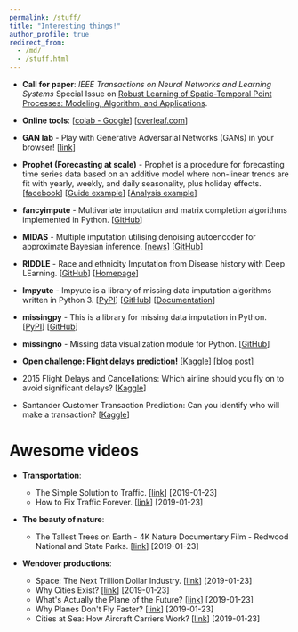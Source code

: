 ```yaml
---
permalink: /stuff/
title: "Interesting things!"
author_profile: true
redirect_from:
  - /md/
  - /stuff.html
---
```


- **Call for paper**: *IEEE Transactions on Neural Networks and Learning Systems* Special Issue on [Robust Learning of Spatio-Temporal Point Processes: Modeling, Algorithm, and Applications](https://cis.ieee.org/images/files/Documents/call-for-papers/tnnls/TNNLS_SI_RLSTPP_CFP.pdf).

- **Online tools**: [[colab - Google](https://colab.research.google.com/)] [[overleaf.com](https://www.overleaf.com)]

- **GAN lab** - Play with Generative Adversarial Networks (GANs) in your browser! [[link](https://poloclub.github.io/ganlab/)]

- **Prophet (Forecasting at scale)** - Prophet is a procedure for forecasting time series data based on an additive model where non-linear trends are fit with yearly, weekly, and daily seasonality, plus holiday effects. [[facebook](https://facebook.github.io/prophet/)] [[Guide example](https://www.digitalocean.com/community/tutorials/a-guide-to-time-series-forecasting-with-prophet-in-python-3)] [[Analysis example](https://www.kaggle.com/elenapetrova/time-series-analysis-and-forecasts-with-prophet)]

- **fancyimpute** - Multivariate imputation and matrix completion algorithms implemented in Python. [[GitHub](https://github.com/iskandr/fancyimpute)]

- **MIDAS** - Multiple imputation utilising denoising autoencoder for approximate Bayesian inference. [[news](https://statmodeling.stat.columbia.edu/2018/01/10/python-program-multivariate-missing-data-imputation-works-large-datasets/)] [[GitHub](https://github.com/Oracen/MIDAS)]

- **RIDDLE** - Race and ethnicity Imputation from Disease history with Deep LEarning. [[GitHub](https://github.com/jisungk/RIDDLE)] [[Homepage](https://riddle.ai/)]

- **Impyute** - Impyute is a library of missing data imputation algorithms written in Python 3. [[PyPI](https://pypi.org/project/impyute/)] [[GitHub](https://github.com/eltonlaw/impyute)] [[Documentation](https://media.readthedocs.org/pdf/impyute/latest/impyute.pdf)]

- **missingpy** - This is a library for missing data imputation in Python. [[PyPI](https://pypi.org/project/missingpy/)] [[GitHub](https://github.com/epsilon-machine/missingpy)]

- **missingno** - Missing data visualization module for Python. [[GitHub](https://github.com/ResidentMario/missingno)]

- **Open challenge: Flight delays prediction!** [[Kaggle](https://www.kaggle.com/c/flight-delays-prediction)] [[blog post](https://www.kaggle.com/fabiendaniel/predicting-flight-delays-tutorial)]

- 2015 Flight Delays and Cancellations: Which airline should you fly on to avoid significant delays? [[Kaggle](https://www.kaggle.com/usdot/flight-delays)]

- Santander Customer Transaction Prediction: Can you identify who will make a transaction? [[Kaggle](https://www.kaggle.com/c/santander-customer-transaction-prediction)]

Awesome videos
=======
- **Transportation**:
  - The Simple Solution to Traffic. [[link](https://www.youtube.com/watch?v=iHzzSao6ypE&t=5s)] [2019-01-23]
  - How to Fix Traffic Forever. [[link](https://www.youtube.com/watch?v=N4PW66_g6XA)] [2019-01-23]

- **The beauty of nature**:
  - The Tallest Trees on Earth - 4K Nature Documentary Film - Redwood National and State Parks. [[link](https://www.youtube.com/watch?v=FWi2bn40ma4&vl=en)] [2019-01-23]

- **Wendover productions**:
  - Space: The Next Trillion Dollar Industry. [[link](https://www.youtube.com/watch?v=hiRBQxHrxNw)] [2019-01-23]
  - Why Cities Exist? [[link](https://www.youtube.com/watch?v=IvAvHjYoLUU)] [2019-01-23]
  - What's Actually the Plane of the Future? [[link](https://www.youtube.com/watch?v=ql0Op1VcELw)] [2019-01-23]
  - Why Planes Don't Fly Faster? [[link](https://www.youtube.com/watch?v=n1QEj09Pe6k)] [2019-01-23]
  - Cities at Sea: How Aircraft Carriers Work? [[link](https://www.youtube.com/watch?v=c0pS3Zx7Fc8)] [2019-01-23]
